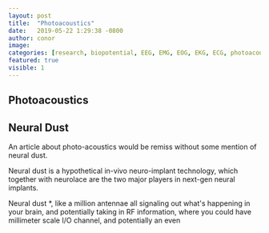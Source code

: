 ```yaml
---
layout: post
title:  "Photoacoustics"
date:   2019-05-22 1:29:38 -0800
author: conor
image: 
categories: [research, biopotential, EEG, EMG, EOG, EKG, ECG, photoacoustics, RF, wireless, neuroscience, neurostimulation, neural dust]
featured: true
visible: 1
---
```


## Photoacoustics



## Neural Dust

An article about photo-acoustics would be remiss without some mention of neural dust.

Neural dust is a hypothetical in-vivo neuro-implant technology, which together with neurolace are the two major players in next-gen neural implants.

Neural dust *, like a million antennae all signaling out what's happening in your brain, and potentially taking in RF information, where you could have millimeter scale I/O channel, and potentially an even 